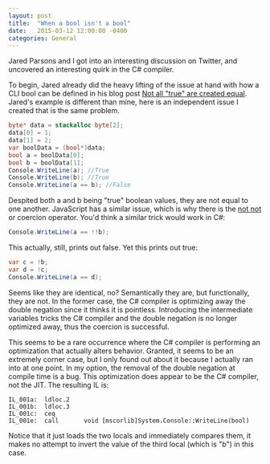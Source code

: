 ```yaml
---
layout: post
title:  "When a bool isn't a bool"
date:   2015-03-12 12:00:00 -0400
categories: General
---
```


Jared Parsons and I got into an interesting discussion on Twitter, and uncovered
an interesting quirk in the C# compiler.

To begin, Jared already did the heavy lifting of the issue at hand with how a
CLI bool can be defined in his blog post [Not all "true" are created equal][1].
Jared's example is different than mine, here is an independent issue I created
that is the same problem.

```csharp
byte* data = stackalloc byte[2];
data[0] = 1;
data[1] = 2;
var boolData = (bool*)data;
bool a = boolData[0];
bool b = boolData[1];
Console.WriteLine(a); //True
Console.WriteLine(b); //True
Console.WriteLine(a == b); //False
```

Despited both a and b being "true" boolean values, they are not equal to one
another. JavaScript has a similar issue, which is why there is the [not not][2] or
coercion operator. You'd think a similar trick would work in C#:

```csharp
Console.WriteLine(a == !!b);
```

This actually, still, prints out false. Yet this prints out true:

```csharp
var c = !b;
var d = !c;
Console.WriteLine(a == d);
```

Seems like they are identical, no? Semantically they are, but functionally,
they are not. In the former case, the C# compiler is optimizing away the double
negation since it thinks it is pointless. Introducing the intermediate variables
tricks the C# compiler and the double negation is no longer optimized away, thus
the coercion is successful.

This seems to be a rare occurrence where the C# compiler is performing an
optimization that actually alters behavior. Granted, it seems to be an extremely
corner case, but I only found out about it because I actually ran into at one
point. In my option, the removal of the double negation at compile time is a bug.
This optimization does appear to be the C# compiler, not the JIT. The resulting
IL is:

```
IL_001a:  ldloc.2
IL_001b:  ldloc.3
IL_001c:  ceq
IL_001e:  call       void [mscorlib]System.Console::WriteLine(bool)
```

Notice that it just loads the two locals and immediately compares them, it makes
no attempt to invert the value of the third local (which is "b") in this case.

[1]: http://blog.paranoidcoding.com/2012/08/28/not-all-true-are-created-equal.html
[2]: https://stackoverflow.com/questions/784929/what-is-the-not-not-operator-in-javascript
